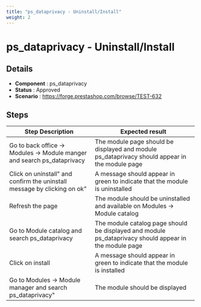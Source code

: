 ```yaml
---
title: "ps_dataprivacy - Uninstall/Install"
weight: 2
---
```


# ps_dataprivacy - Uninstall/Install
## Details
* **Component** : ps_dataprivacy
* **Status** : Approved
* **Scenario** : https://forge.prestashop.com/browse/TEST-632

## Steps
| Step Description | Expected result |
| ----- | ----- |
| Go to back office -> Modules -> Module manger and search ps_dataprivacy | The module page should be displayed and module ps_dataprivacy should appear in the module page |
| Click on uninstall" and confirm the uninstall message by clicking on ok" | A message should appear in green to indicate that the module is uninstalled |
| Refresh the page | The module should be uninstalled and available on Modules -> Module catalog |
| Go to Module catalog and search ps_dataprivacy | The module catalog page should be displayed and module ps_dataprivacy should appear in the module page |
| Click on install | A message should appear in green to indicate that the module is installed |
| Go to Modules -> Module manager and search ps_dataprivacy" | The module should be displayed |
